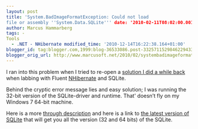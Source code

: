 ```yaml
---
layout: post
title: 'System.BadImageFormatException: Could not load
file or assembly ''System.Data.SQLite''' date: '2010-02-11T08:02:00.001+01:00'
author: Marcus Hammarberg
tags: -
Tools
  - .NET - NHibernate modified_time: '2010-12-14T16:22:38.164+01:00'
blogger_id: tag:blogger.com,1999:blog-36533086.post-3325711529846229433
blogger_orig_url: http://www.marcusoft.net/2010/02/systembadimageformatexception-could-not.html
---
```



I ran into this problem when I tried to re-open a <a
href="http://www.marcusoft.net/2009/09/automapping-with-fluentnhibernate.html"
target="_blank">solution I did a while back</a> when labbing with Fluent
<a href="https://www.hibernate.org/343.html"
target="_blank">NHibernate</a> and SQLite.

Behind the cryptic error message lies and easy solution; I was running
the 32-bit version of the SQLite-driver and runtime. That' doesn’t fly
on my Windows 7 64-bit machine.

Here is a more <a
href="http://www.bennymichielsen.be/post/2009/10/12/Using-SQLite-in-64-bit-NET-environments.aspx"
target="_blank">through description</a> and here is a link to
<a href="http://sourceforge.net/projects/sqlite-dotnet2/files/"
target="_blank">the latest version of SQLite</a> that will get you all
the version (32 and 64 bits) of the SQLite.
